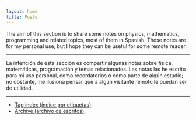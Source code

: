 ```yaml
---
layout: home
title: Posts
---
```


The aim of this section is to share some notes on physics, mathematics, programming and related topics, most of them in Spanish. These notes are for my personal use, but I hope they can be useful for some remote reader. 

-----

La intención de esta sección es compartir algunas notas sobre física, matemáticas, programación y temas relacionados. Las notas las he escrito para mi uso personal, como recordatorios o como parte de algún estudio; no obstante, me ilusiona pensar que a algún visitante remoto le puedan ser de utilidad.

-----

- <a href="https://igomezv.github.io/tags/">Tag index (índice por etiquetas)</a>.
- [Archive (archivo de escritos)](archive.md).

 


